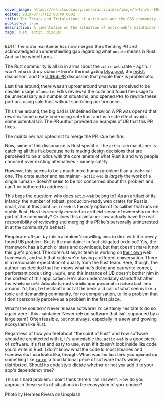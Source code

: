 ```yaml
---
cover_image: https://res.cloudinary.com/practicaldev/image/fetch/s--E0qFrBnr--/c_imagga_scale,f_auto,fl_progressive,h_420,q_auto,w_1000/https://thepracticaldev.s3.amazonaws.com/i/6byozbu5ld672kjcctwb.jpg
edited: 2019-07-17T12:00:00.000Z
title: The Trials and Tribulations of actix-web and the OSS community
published: true
description: A lamentation on the situation of actix-web's maintainer vs. the Rust community.
tags: rust, actix, discuss
---
```

EDIT: The crate maintainer has now merged the offending PR and acknowledged an understanding gap regarding what `unsafe` means in Rust.  And so the wheel turns...

The Rust community is all up in arms about the `actix-web` crate - again.  I won't rehash the problem - here's the instigating [blog post](https://64.github.io/actix/), the [reddit](https://www.reddit.com/r/rust/comments/ce09id/why_we_need_alternatives_to_actix/) discussion, and the [GitHub PR](https://github.com/actix/actix-web/pull/968) discussion that people think is problematic.

Last time around, there was an uproar around what was perceived to be cavalier usage of `unsafe`.  Folks reviewed the code and found the usage to be unnecessary in a number of situations, and opened PRs to rewrite these portions using safe Rust without sacrificing performance.

This time around, the big bad is Undefined Behavior.  A PR was opened that rewrites some unsafe code using safe Rust and as a side effect avoids some potential UB.  The PR author provided an example of UB that this PR fixes.

The maintainer has opted not to merge the PR.  Cue hellfire.

Now, some of this dissonance is Rust-specific.  The `actix-web` maintainer is catching all this flak because he is making design decisions that are perceived to be at odds with the core tenets of what Rust is and why people choose it over existing alternatives - namely safety.

However, this seems to be a much more human problem than a technical one.  The crate author and maintainer - `actix-web` is *largely* the work of a single human - doesn't seem to be too concerned about this problem and can't be bothered to address it.

This begs the question: who does `actix-web` belong to?  As an artifact of its infancy, the number of robust, production-ready web crates for Rust is small, and at this point `actix-web` is the *only* option of its caliber that runs on stable  Rust.  Has this scarcity created an artificial sense of ownership on the part of the community?  Or does this maintainer now actually have the real responsibility of reviewing and merging this PR he's personally uninterested in at the community's behest?

People are off-put by this maintainer's unwillingness to deal with this newly found UB problem.  But is the maintainer in fact obligated to do so?  Yes, the framework has a bunch o' stars and downloads, but that doesn't make it not this guy's project.  The core rust async team is working on [their own](https://github.com/rustasync/tide) web framework, and with that crate we're having a different conversation.  There is a reasonable expectation of quality from the Rust team.  Here, though, the author has decided that he knows what he's doing and can write correct, performant code using `unsafe`, and this instance of UB doesn't bother him in the context of this application.  He's also understandably standoffish after the whole `unsafe` debacle turned vitriolic and personal in nature last time around.  I'd, too, be hesitant to act at the beck and call of what seems like a toxic and demanding community, for no compensation, to fix a problem that I don't personally perceive as a problem in the first place.

What's the solution?  Never release software?  I'd certainly hesitate to do so again were I this maintainer.  Never rely on software that isn't supported by a large team?  Often feasible, but not always, especially in a new and growing ecosystem like Rust.

Regardless of how you feel about "the spirit of Rust" and how software *should* be architected with it, it's undeniable that `actix-web` is a good piece of software.  It's fast and easy to use, even if it doesn't look inside like code you'd write in Rust.  I don't know what the code to most libraries and frameworks I use looks like, though.  When was the last time you opened up something like [`cairo`](https://cairographics.org/), a foundational piece of software that's widely distributed.  Should its code style dictate whether or not you add it to your app's dependency tree?

This is a hard problem.  I don't think there's "an answer".  How do you approach these sorts of situations in the ecosystem of your choice?

Photo by Hermes Rivera on Unsplash
